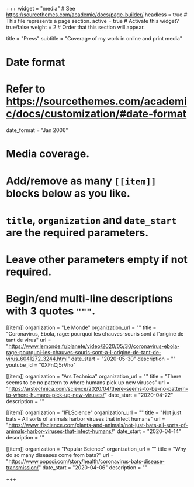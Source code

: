 +++
widget = "media"  # See https://sourcethemes.com/academic/docs/page-builder/
headless = true  # This file represents a page section.
active = true  # Activate this widget? true/false
weight = 2  # Order that this section will appear.

title = "Press"
subtitle = "Coverage of my work in online and print media"

# Date format
#   Refer to https://sourcethemes.com/academic/docs/customization/#date-format
date_format = "Jan 2006"

# Media coverage.
#   Add/remove as many `[[item]]` blocks below as you like.
#   `title`, `organization` and `date_start` are the required parameters.
#   Leave other parameters empty if not required.
#   Begin/end multi-line descriptions with 3 quotes `"""`.

[[item]]
  organization = "Le Monde"
  organization_url = ""
  title = "Coronavirus, Ebola, rage: pourquoi les chauves-souris sont à l’origine de tant de virus"
  url = "https://www.lemonde.fr/planete/video/2020/05/30/coronavirus-ebola-rage-pourquoi-les-chauves-souris-sont-a-l-origine-de-tant-de-virus_6041272_3244.html"
  date_start = "2020-05-30"
  description = ""
  youtube_id = "0XFnCj5rVho"


[[item]]
  organization = "Ars Technica"
  organization_url = ""
  title = "There seems to be no pattern to where humans pick up new viruses"
  url = "https://arstechnica.com/science/2020/04/there-seems-to-be-no-pattern-to-where-humans-pick-up-new-viruses/"
  date_start = "2020-04-22"
  description = ""


[[item]]
  organization = "IFLScience"
  organization_url = ""
  title = "Not just bats – All sorts of animals harbor viruses that infect humans"
  url = "https://www.iflscience.com/plants-and-animals/not-just-bats-all-sorts-of-animals-harbor-viruses-that-infect-humans/"
  date_start = "2020-04-14"
  description = ""


[[item]]
  organization = "Popular Science"
  organization_url = ""
  title = "Why do so many diseases come from bats?"
  url = "https://www.popsci.com/story/health/coronavirus-bats-disease-transmission/"
  date_start = "2020-04-06"
  description = ""

+++
